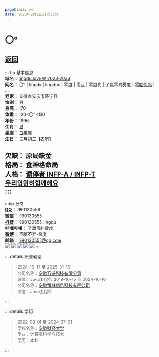 ```yaml
---
pageClass: me
date: 2023年2月1日11点38分
---
```


# 〇°

## [返回](./README.md)

:::  tip 基本信息  
**域名：** [lingdu.love © 2023-2033](https://lingdu.love)  
**网名：** 〇° | lingdu | lingdou | 零度 | 零豆 | 零度优 | 了赢零的雾度 | [零度忧殇](./) | ...  
**老家：** 安徽省安庆市怀宁县  
**性别：** 男  
**身高：** 170  
**体重：** 120<〇°<130  
**年份：** 1996  
**生肖：** [鼠](https://zsx.linggx365.cn/index?tab_type=luck&luck_type=year&zodiac_id=0&luck_year=&channel=sw_whxl_00001)  
**星座：** [白羊座](https://m.xzw.com/astro/aries/?appid=bds)  
**生日：** 三月初二【农历】

[//]: # (**八字：** 丙子 壬辰 丙戌 壬辰  )
**欠缺：** 原局缺金  
**格局：** 食神格命局  
**人格：** [调停者 INFP-A / INFP-T](https://www.16personalities.com/ch/infp-%E4%BA%BA%E6%A0%BC)  
[우리영원히함께해요](./空间/README.md)  
:::
---
:::tip 社交  
**[QQ](https://user.qzone.qq.com/)：** 990130556  
**[微信](https://weixin.qq.com/)：** 990130556  
**[抖音](https://www.douyin.com/)：** 990130556_lingdu  
**[哔哩哔哩](https://www.bilibili.com/)：** 了赢零的雾度  
**[微博](https://www.weibo.com/)：** 不腻不弃-零度  
**邮箱：** 990130556@qq.com  
![](../../.vuepress/public/img/qq.jpg) ![](../../.vuepress/public/img/wx.png) ![](../../.vuepress/public/img/dy.png) ![](../../.vuepress/public/img/bilbil.jpg) ![](/img/wb.png)
:::

::: details 职业轨迹
>2024-10-17 至 2025-01-16  
> 公司名称：[安徽万链科技有限公司](/vuepress-lingdu-v2/关于/我/职业生涯/万链科技/index.html)  
> 职位：Java工程师
>2018-10-15 至 2024-10-16  
> 公司名称：[安徽臻峰信息科技有限公司](/vuepress-lingdu-v2/关于/我/职业生涯/臻峰信息/index.html)  
> 职位：Java工程师

[//]: # (>>2017-08-01 至 2018-01-05  )

[//]: # (>> 公司名称：[芜湖方特]&#40;/vuepress-lingdu-v2/关于/我/职业生涯/芜湖方特/index.html&#41;  )

[//]: # (>> 职位：仓管员)

[//]: # (>>>2016-00-00 至 2017-00-00  )

[//]: # (>>> 公司名称：[合肥联宝]&#40;https://www.lcfc.com.cn/&#41;  )

[//]: # (>>> 职位：流水线电脑组装  )
:::

::: details 学历
> 2022-03-01 至 2024-07-01  
> 学校名称：[安徽财经大学](http://www.aufe.edu.cn/)  
> 专业：计算机科学与技术  
> 学历：本科

[//]: # (>> 2018-03-01 至 2018-10-01  )

[//]: # (>> 学校名称：[达内]&#40;http://ahs.tedu.cn&#41;  )

[//]: # (>> 学习内容：Java基础  )

[//]: # (>> 学历：校外教育  )

[//]: # (>>> 2015-09-06 至 2018-07-01  )

[//]: # (>>> 学校名称：[滨湖学院]&#40;http://www.hfbhxy.com/&#41;  )

[//]: # (>>> 专业：电子设备与运行管理  )

[//]: # (>>> 学历：大专  )

[//]: # (>>>> 2012-09-01 至 2014-07-01  )

[//]: # (>>>> 学校名称：[洪镇中学]&#40;https://www.baidu.com/s?ie=utf-8&f=8&rsv_bp=1&rsv_idx=2&tn=baiduhome_pg&wd=%E6%B4%AA%E9%95%87%E4%B8%AD%E5%AD%A6&rsv_spt=1&oq=%25E9%25AB%2598%25E6%25B2%25B3%25E4%25B8%25AD%25E5%25AD%25A6&rsv_pq=b35a764100004a32&rsv_t=b037ZaYDWoGtuQZqfjyKH%2B6ej%2F6r6gqFb0sUe3kSMKAuadO3eqsJqDanBC%2FRNxiC4%2BCK&rqlang=cn&rsv_enter=0&rsv_dl=tb&rsv_btype=t&rsv_sug3=4&rsv_sug1=3&rsv_sug7=100&rsv_n=2&bs=%E9%AB%98%E6%B2%B3%E4%B8%AD%E5%AD%A6&#41;  )

[//]: # (>>>> 学历：高中  )

[//]: # (>>>> 2014-09-01 至 2015-07-01  )

[//]: # (>>>> 学校名称：[高河中学]&#40;https://www.baidu.com/s?ie=utf-8&f=8&rsv_bp=1&rsv_idx=2&tn=baiduhome_pg&wd=%E9%AB%98%E6%B2%B3%E4%B8%AD%E5%AD%A6&rsv_spt=1&oq=%25E9%25AB%2598%25E6%25B2%25B3%25E4%25B8%25AD%25E5%25AD%25A6&rsv_pq=ce9b404f0000179c&rsv_t=0712UEnICkV%2Bu9EezTjDS96VFGluLRI7uSFahy%2FrRsxmSnlD%2BxZ7aUGCSA1sHblo9LUj&rqlang=cn&rsv_enter=0&rsv_dl=tb&rsv_btype=t&#41;  )

[//]: # (>>>> 文理分班：理科班)

[//]: # (>>>> 学历：高中  )

[//]: # (>>>>> 2009-09-01 至 2012-07-01  )

[//]: # (>>>>> 学校名称：[金拱初中]&#40;https://www.baidu.com/s?wd=%E9%87%91%E6%8B%B1%E5%88%9D%E4%B8%AD&rsv_spt=1&rsv_iqid=0xa7e5542600014954&issp=1&f=8&rsv_bp=1&rsv_idx=2&ie=utf-8&rqlang=cn&tn=baiduhome_pg&rsv_enter=0&rsv_dl=tb&oq=%25E9%2587%2591%25E6%258B%25B1%25E9%2595%2587%25E9%2587%258C%25E4%25BB%2581%25E5%25B0%258F%25E5%25AD%25A6&rsv_t=ee8d7MwrOajS%2BNoIJkGgQBuG6OiPSXLki9fzp2UXjRkUaPB%2BIIca%2FF3ZxDr5WeWcVL3y&rsv_btype=t&rsv_pq=e1d9b03500000d8a&rsv_sug3=121&rsv_sug1=100&rsv_sug7=100&rsv_sug2=0&inputT=3421&rsv_sug4=4746&#41;  )

[//]: # (>>>>> 学历：初中  )

[//]: # (>>>>>> 2003-09-01 至 2009-07-01  )

[//]: # (>>>>>> 学校名称：[里仁小学]&#40;https://www.baidu.com/s?ie=utf-8&f=8&rsv_bp=1&rsv_idx=2&tn=baiduhome_pg&wd=%E9%87%91%E6%8B%B1%E9%95%87%E9%87%8C%E4%BB%81%E5%B0%8F%E5%AD%A6&rsv_spt=1&oq=%25E9%2587%2591%25E6%258B%25B1%25E9%2595%2587%25E9%2587%258C%25E4%25BB%2581%25E5%25B0%258F%25E5%25AD%25A6&rsv_pq=c17b6e5400005c68&rsv_t=5a46BR1o8Mfs%2FSC1spvxATMNu2DVSKo%2Bc7OgQ2GhR8f5QeW6EfLmXiyo0OJxokS7O9RS&rqlang=cn&rsv_enter=0&rsv_dl=tb&rsv_btype=t&#41;  )

[//]: # (>>>>>> 学历：小学  )
:::
